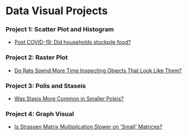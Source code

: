 # Data Visual Projects

### Project 1: Scatter Plot and Histogram
 - [Post COVID-19: Did households stockpile food?](Project1/index.html)

### Project 2: Raster Plot
 - [Do Rats Spend More Time Inspecting Objects That Look Like Them?](Project2/index.html)

### Project 3: Polis and Staseis
 - [Was Stasis More Common in Smaller Poleis?](Project3/index.html)

### Project 4: Graph Visual
 - [Is Strassen Matrix Multiplication Slower on 'Small' Matrices?](Project4/index.html)
